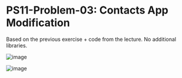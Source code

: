 # PS11-Problem-03: Contacts App Modification
 
 Based on the previous exercise + code from the lecture. No additional libraries.
 
 ![image](https://user-images.githubusercontent.com/75063827/119373875-bcb80100-bcda-11eb-893f-0ae5664dfca4.png)

![image](https://user-images.githubusercontent.com/75063827/119374037-eb35dc00-bcda-11eb-8497-5870e4523926.png)
